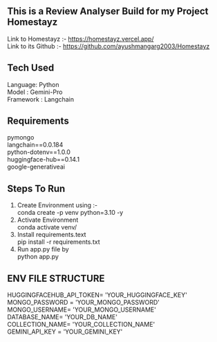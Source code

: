 ## This is a Review Analyser Build for my Project Homestayz
Link to Homestayz :- https://homestayz.vercel.app/         
Link to its Github :- https://github.com/ayushmangarg2003/Homestayz         

## Tech Used
Language: Python         
Model : Gemini-Pro         
Framework : Langchain         


## Requirements
pymongo   
langchain==0.0.184   
python-dotenv==1.0.0   
huggingface-hub==0.14.1   
google-generativeai   

## Steps To Run      
1. Create Environment using :-        
   conda create -p venv python=3.10 -y      
2. Activate Environment        
   conda activate venv/      
3. Install requirements.text        
   pip install -r requirements.txt      
4. Run app.py file by        
   python app.py      

## ENV FILE STRUCTURE            

HUGGINGFACEHUB_API_TOKEN= 'YOUR_HUGGINGFACE_KEY'        
MONGO_PASSWORD = 'YOUR_MONGO_PASSWORD'        
MONGO_USERNAME= 'YOUR_MONGO_USERNAME'        
DATABASE_NAME= 'YOUR_DB_NAME'        
COLLECTION_NAME= 'YOUR_COLLECTION_NAME'      
GEMINI_API_KEY = 'YOUR_GEMINI_KEY'      
